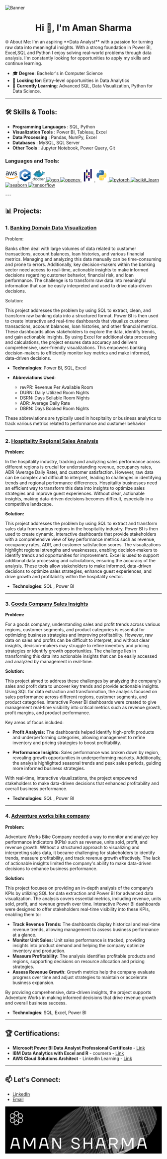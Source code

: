 ![Banner](https://github.com/CARNAGE1010/CARNAGE1010/blob/main/Black%20%26%20White%20Modern%20Minimalist%20Data%20Analyst%20LinkedIn%20Banner.gif)
<h1 align="center">Hi 👋, I'm Aman Sharma</h1>
🌐 About Me:
I'm an aspiring **Data Analyst** with a passion for turning raw data into meaningful insights. With a strong foundation in  Power BI, Excel,SQL and Python I enjoy solving real-world problems through data analysis. I'm constantly looking for opportunities to apply my skills and continue learning.

- 🎓 **Degree**: Bachelor's in Computer Science
- 💼 **Looking for**: Entry-level opportunities in Data Analytics
- 🌱 **Currently Learning**: Advanced SQL, Data Visualization, Python for Data Science.

---

## 🛠️ Skills & Tools:
- **Programming Languages** :  SQL, Python
- **Visualization Tools** :  Power BI, Tableau, Excel
- **Data Processing** : Pandas, NumPy, Excel
- **Databases** : MySQL, SQL Server
- **Other Tools** : Jupyter Notebook, Power Query, Git
<h3 align="left">Languages and Tools:</h3>
<p align="left"> <a href="https://aws.amazon.com" target="_blank" rel="noreferrer"> <img src="https://raw.githubusercontent.com/devicons/devicon/master/icons/amazonwebservices/amazonwebservices-original-wordmark.svg" alt="aws" width="40" height="40"/> </a> <a href="https://www.w3schools.com/cpp/" target="_blank" rel="noreferrer"> <img src="https://raw.githubusercontent.com/devicons/devicon/master/icons/cplusplus/cplusplus-original.svg" alt="cplusplus" width="40" height="40"/> </a> <a href="https://www.docker.com/" target="_blank" rel="noreferrer"> <img src="https://raw.githubusercontent.com/devicons/devicon/master/icons/docker/docker-original-wordmark.svg" alt="docker" width="40" height="40"/> </a> <a href="https://cloud.google.com" target="_blank" rel="noreferrer"> <img src="https://www.vectorlogo.zone/logos/google_cloud/google_cloud-icon.svg" alt="gcp" width="40" height="40"/> </a> <a href="https://opencv.org/" target="_blank" rel="noreferrer"> <img src="https://www.vectorlogo.zone/logos/opencv/opencv-icon.svg" alt="opencv" width="40" height="40"/> </a> <a href="https://pandas.pydata.org/" target="_blank" rel="noreferrer"> <img src="https://raw.githubusercontent.com/devicons/devicon/2ae2a900d2f041da66e950e4d48052658d850630/icons/pandas/pandas-original.svg" alt="pandas" width="40" height="40"/> </a> <a href="https://www.python.org" target="_blank" rel="noreferrer"> <img src="https://raw.githubusercontent.com/devicons/devicon/master/icons/python/python-original.svg" alt="python" width="40" height="40"/> </a> <a href="https://pytorch.org/" target="_blank" rel="noreferrer"> <img src="https://www.vectorlogo.zone/logos/pytorch/pytorch-icon.svg" alt="pytorch" width="40" height="40"/> </a> <a href="https://scikit-learn.org/" target="_blank" rel="noreferrer"> <img src="https://upload.wikimedia.org/wikipedia/commons/0/05/Scikit_learn_logo_small.svg" alt="scikit_learn" width="40" height="40"/> </a> <a href="https://seaborn.pydata.org/" target="_blank" rel="noreferrer"> <img src="https://seaborn.pydata.org/_images/logo-mark-lightbg.svg" alt="seaborn" width="40" height="40"/> </a> <a href="https://www.tensorflow.org" target="_blank" rel="noreferrer"> <img src="https://www.vectorlogo.zone/logos/tensorflow/tensorflow-icon.svg" alt="tensorflow" width="40" height="40"/> </a> </p>
---

## 📊 Projects:

### 1. [Banking Domain Data Visualization](https://app.powerbi.com/view?r=eyJrIjoiNmE0NDBkNGYtZmQ4Ni00ZDI2LWI5MGUtMGE1Njg4N2JjODI5IiwidCI6IjM0YmQ4YmVkLTJhYzEtNDFhZS05ZjA4LTRlMGEzZjExNzA2YyJ9)

Problem:

Banks often deal with large volumes of data related to customer transactions, account balances, loan histories, and various financial metrics. Managing and analyzing this data manually can be time-consuming and prone to errors. Additionally, key decision-makers within the banking sector need access to real-time, actionable insights to make informed decisions regarding customer behavior, financial risk, and loan performance. The challenge is to transform raw data into meaningful information that can be easily interpreted and used to drive data-driven decisions.

Solution:

This project addresses the problem by using SQL to extract, clean, and transform raw banking data into a structured format. Power BI is then used to create interactive and real-time dashboards that visualize customer transactions, account balances, loan histories, and other financial metrics. These dashboards allow stakeholders to explore the data, identify trends, and gain actionable insights. By using Excel for additional data processing and calculations, the project ensures data accuracy and delivers comprehensive, user-friendly visualizations. This empowers banking decision-makers to efficiently monitor key metrics and make informed, data-driven decisions.


   - **Technologies**: Power BI, SQL, Excel

   - **Abbreviations Used**:
      - revPR: Revenue Per Available Room
      - DURN: Daily Utilized Room Nights
      - DSRN: Days Sellable Room Nights
      - ADR: Average Daily Rate
      - DBRN: Days Booked Room Nights

These abbreviations are typically used in hospitality or business analytics to track various metrics related to performance and customer behavior

---

### 2. [Hospitality Regional Sales Analysis](https://app.powerbi.com/view?r=eyJrIjoiYWRiMjFhYWMtZGRmMi00OGFlLTljMDctMjEyMGNlYzM0NmU4IiwidCI6IjM0YmQ4YmVkLTJhYzEtNDFhZS05ZjA4LTRlMGEzZjExNzA2YyJ9)
**Problem:**

In the hospitality industry, tracking and analyzing sales performance across different regions is crucial for understanding revenue, occupancy rates, ADR (Average Daily Rate), and customer satisfaction. However, raw data can be complex and difficult to interpret, leading to challenges in identifying trends and regional performance differences. Hospitality businesses need an efficient way to transform this data into insights to optimize sales strategies and improve guest experiences. Without clear, actionable insights, making data-driven decisions becomes difficult, especially in a competitive landscape.

**Solution:**

This project addresses the problem by using SQL to extract and transform sales data from various regions in the hospitality industry. Power BI is then used to create dynamic, interactive dashboards that provide stakeholders with a comprehensive view of key performance metrics such as revenue, occupancy rates, ADR, and customer satisfaction scores. The visualizations highlight regional strengths and weaknesses, enabling decision-makers to identify trends and opportunities for improvement. Excel is used to support additional data processing and calculations, ensuring the accuracy of the analysis. These tools allow stakeholders to make informed, data-driven decisions to optimize sales strategies, enhance guest experiences, and drive growth and profitability within the hospitality sector.

   - **Technologies**: SQL , Power BI
---

### 3. [Goods Company Sales Insights](https://app.powerbi.com/groups/me/reports/7add3977-2f68-481f-b39a-6d16ff4821f3/858255aedc29536d91a8?experience=power-bi)
**Problem:**

For a goods company, understanding sales and profit trends across various regions, customer segments, and product categories is essential for optimizing business strategies and improving profitability. However, raw data on sales and profits can be difficult to interpret, and without clear insights, decision-makers may struggle to refine inventory and pricing strategies or identify growth opportunities. The challenge lies in transforming this data into actionable insights that can be easily accessed and analyzed by management in real-time.

**Solution:**

This project aimed to address these challenges by analyzing the company's sales and profit data to uncover key trends and provide actionable insights. Using SQL for data extraction and transformation, the analysis focused on sales performance across different regions, customer segments, and product categories. Interactive Power BI dashboards were created to give management real-time visibility into critical metrics such as revenue growth, profit margins, and product performance.

Key areas of focus included:
- **Profit Analysis:** The dashboards helped identify high-profit products and underperforming categories, allowing management to refine inventory and pricing strategies to boost profitability.
  
- **Performance Insights:** Sales performance was broken down by region, revealing growth opportunities in underperforming markets. Additionally, the analysis highlighted seasonal trends and peak sales periods, guiding more informed business strategies. 

With real-time, interactive visualizations, the project empowered stakeholders to make data-driven decisions that enhanced profitability and overall business performance.

   - **Technologies**: SQL , Power BI
---
   
### 4. [Adventure works bike company](https://github.com/your-username/marketing-campaign-analysis)
**Problem:**

Adventure Works Bike Company needed a way to monitor and analyze key performance indicators (KPIs) such as revenue, units sold, profit, and revenue growth. Without a structured approach to visualizing and interpreting sales data, it became challenging for stakeholders to identify trends, measure profitability, and track revenue growth effectively. The lack of actionable insights limited the company's ability to make data-driven decisions to enhance business performance.

**Solution:**

This project focuses on providing an in-depth analysis of the company’s KPIs by utilizing SQL for data extraction and Power BI for advanced data visualization. The analysis covers essential metrics, including revenue, units sold, profit, and revenue growth over time. Interactive Power BI dashboards were designed to offer stakeholders real-time visibility into these KPIs, enabling them to:
- **Track Revenue Trends:** The dashboards display historical and real-time revenue trends, allowing management to assess business performance at a glance.
- **Monitor Unit Sales:** Unit sales performance is tracked, providing insights into product demand and helping the company optimize inventory and production.
- **Measure Profitability:** The analysis identifies profitable products and regions, supporting decisions on resource allocation and pricing strategies.
- **Assess Revenue Growth:** Growth metrics help the company evaluate progress over time and adjust strategies to maintain or accelerate business expansion.

By providing comprehensive, data-driven insights, the project supports Adventure Works in making informed decisions that drive revenue growth and overall business success.
     
   - **Technologies**: SQL, Excel, Power BI

---

## 🏆 Certifications:

- **Microsoft Power BI Data Analyst Professional Certificate** - [Link](https://www.coursera.org/account/accomplishments/professional-cert/4Y8Z4O1E1XWF)
- **IBM Data Analytics with Excel and R** - coursera - [Link](https://coursera.org/verify/professional-cert/ERQVBRMXWDQ6)
- **AWS Cloud Solutions Architect** - LinkedIn Learning - [Link](https://www.coursera.org/account/accomplishments/professional-cert/ERQVBRMXWDQ6)

---

## 📫 Let's Connect:
- [LinkedIn](https://www.linkedin.com/in/aman-sharma-21bcs8120/)
- [Email](Aman132sharma@gmail.com)


![Banner](https://github.com/CARNAGE1010/CARNAGE1010/blob/main/White%20Minimalist%20Profile%20LinkedIn%20Banner.jpg)

